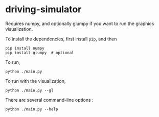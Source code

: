 # driving-simulator

Requires numpy, and optionally glumpy if you want to run the graphics
visualization.

To install the dependencies, first install `pip`, and then

    pip install numpy
    pip install glumpy  # optional

To run,

    python ./main.py

To run with the visualization,

    python ./main.py --gl

There are several command-line options :

    python ./main.py --help
